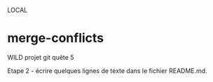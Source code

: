 LOCAL
# merge-conflicts
WILD projet git quête 5

Etape 2 - écrire quelques lignes de texte dans le fichier README.md.
